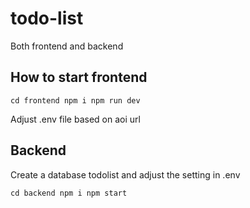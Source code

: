 # todo-list
Both frontend and backend

## How to start frontend

``
cd frontend
npm i
npm run dev
``

Adjust .env file based on aoi url

## Backend

Create a database todolist and adjust the setting in .env

``
cd backend
npm i
npm start
``